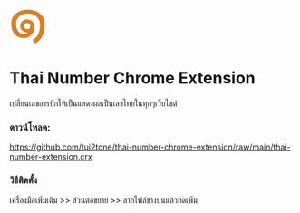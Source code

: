<img src="src/assets/img/icon-128.png" width="64"/>

# Thai Number Chrome Extension

เปลี่ยนเลขอารบิกให้เป็นแสดงผลเป็นเลขไทยในทุกๆเว็บไซต์


### ดาวน์โหลด:
https://github.com/tui2tone/thai-number-chrome-extension/raw/main/thai-number-extension.crx

### วิธีติดตั้ง
เครื่องมือเพิ่มเติม >> ส่วนต่อขยาย >> ลากไฟล์ข้างบนแล้วกดเพิ่ม